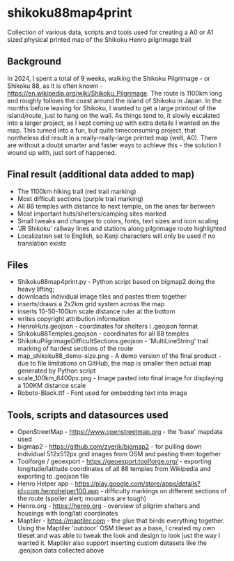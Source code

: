 # shikoku88map4print
Collection of various data, scripts and tools used for creating a A0 or A1 sized physical printed map of the Shikoku Henro pilgrimage trail

## Background
In 2024, I spent a total of 9 weeks, walking the Shikoku Pilgrimage - or Shikoku 88, as it is often known - https://en.wikipedia.org/wiki/Shikoku_Pilgrimage. The route is 1100km long and roughly follows the coast around the island of Shikoku in Japan.
In the months before leaving for Shikoku, I wanted to get a large printout of the island/route, just to hang on the wall. As things tend to, it slowly escalated into a larger project, as I kept coming up with extra details I wanted on the map. This turned into a fun, but quite timeconsuming project, that nontheless did result in a really-really-large printed map (well, A0). There are without a doubt smarter and faster ways to achieve this - the solution I wound up with, just sort of happened.

## Final result (additional data added to map)
- The 1100km hiking trail (red trail marking)
- Most difficult sections (purple trail marking)
- All 88 temples with distance to next temple, on the ones far between
- Most important huts/shelters/camping sites marked
- Small tweaks and changes to colors, fonts, text sizes and icon scaling
- 'JR Shikoku' railway lines and stations along pilgrimage route highlighted
- Localization set to English, so Kanji characters will only be used if no translation exists

## Files
- Shikoku88map4print.py - Python script based on bigmap2 doing the heavy lifting;
 - downloads individual image tiles and pastes them together
 - inserts/draws a 2x2km grid system across the map
 - inserts 10-50-100km scale distance ruler at the bottom
 - writes copyright attribution information
- HenroHuts.geojson - coordinates for shelters i .geojson format
- Shikoku88Temples.geojson - coordinates for all 88 temples
- ShikokuPilgrimageDifficultSections.geojson - 'MultiLineString' trail marking of hardest sections of the route
- map_shikoku88_demo-size.png - A demo version of the final product - due to file limitations on GitHub, the map is smaller then actual map generated by Python script
- scale_100km_6400px.png - Image pasted into final image for displaying a 100KM distance scale
- Roboto-Black.ttf - Font used for embedding text into image

## Tools, scripts and datasources used
- OpenStreetMap - https://www.openstreetmap.org - the 'base' mapdata used
- bigmap2 - https://github.com/zverik/bigmap2 - for pulling down individual 512x512px grid images from OSM and pasting them together
- Toolforge / geoexport - https://geoexport.toolforge.org/ - exporting longitude/latitude coordinates of all 88 temples from Wikipedia and exporting to .geojson file
- Henro Helper app - https://play.google.com/store/apps/details?id=com.henrohelper100.app - difficulty markings on different sections of the route (spoiler alert; mountains are tough)
- Henro.org - https://henro.org - overview of pilgrim shelters and housings with long/lati coordinates
- Maptiler - https://maptiler.com - the glue that binds everything together. Using the Maptiler 'outdoor' OSM tileset as a base, I created my own tileset and was able to tweak the look and design to look just the way I wanted it. Maptiler also support inserting custom datasets like the .geojson data collected above